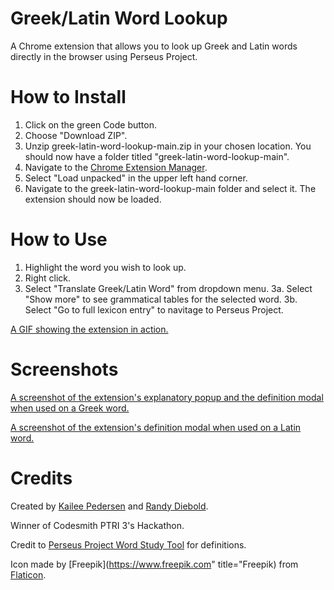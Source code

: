 # Greek/Latin Word Lookup
A Chrome extension that allows you to look up Greek and Latin words directly in the browser using Perseus Project.

# How to Install

1. Click on the green Code button.
2. Choose "Download ZIP". 
3. Unzip greek-latin-word-lookup-main.zip in your chosen location. You should now have a folder titled "greek-latin-word-lookup-main".
4. Navigate to the [Chrome Extension Manager](chrome://extensions/). 
5. Select "Load unpacked" in the upper left hand corner. 
6. Navigate to the greek-latin-word-lookup-main folder and select it. The extension should now be loaded. 

# How to Use

1. Highlight the word you wish to look up.
2. Right click.
3. Select "Translate Greek/Latin Word" from dropdown menu.
  3a. Select "Show more" to see grammatical tables for the selected word. 
  3b. Select "Go to full lexicon entry" to navitage to Perseus Project. 
  
[A GIF showing the extension in action.](https://i.imgur.com/1XDY6Qy.gif)
  
# Screenshots

[A screenshot of the extension's explanatory popup and the definition modal when used on a Greek word.](https://i.imgur.com/FQPW2fP.png)

[A screenshot of the extension's definition modal when used on a Latin word.](https://i.imgur.com/03yG5g0.png)

# Credits

Created by [Kailee Pedersen](https://github.com/kailee-p) and [Randy Diebold](https://github.com/Randy-diebold).

Winner of Codesmith PTRI 3's Hackathon.

Credit to [Perseus Project Word Study Tool](http://www.perseus.tufts.edu/hopper/morph) for definitions.

Icon made by [Freepik](https://www.freepik.com" title="Freepik) from [Flaticon](https://www.flaticon.com/).
